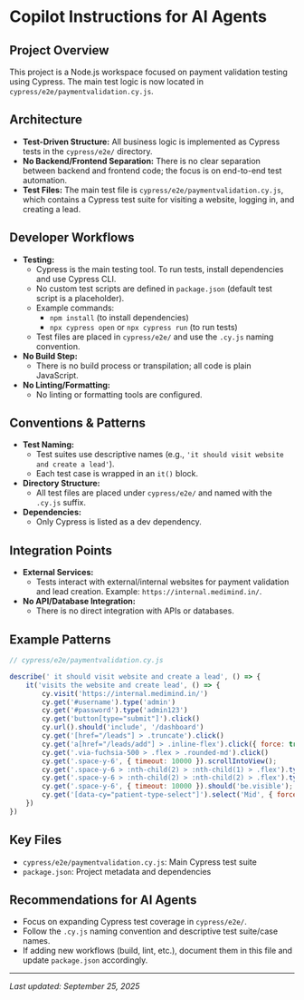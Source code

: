 # Copilot Instructions for AI Agents

## Project Overview
This project is a Node.js workspace focused on payment validation testing using Cypress. The main test logic is now located in `cypress/e2e/paymentvalidation.cy.js`.

## Architecture
- **Test-Driven Structure:** All business logic is implemented as Cypress tests in the `cypress/e2e/` directory.
- **No Backend/Frontend Separation:** There is no clear separation between backend and frontend code; the focus is on end-to-end test automation.
- **Test Files:** The main test file is `cypress/e2e/paymentvalidation.cy.js`, which contains a Cypress test suite for visiting a website, logging in, and creating a lead.

## Developer Workflows
- **Testing:**
  - Cypress is the main testing tool. To run tests, install dependencies and use Cypress CLI.
  - No custom test scripts are defined in `package.json` (default test script is a placeholder).
  - Example commands:
    - `npm install` (to install dependencies)
    - `npx cypress open` or `npx cypress run` (to run tests)
  - Test files are placed in `cypress/e2e/` and use the `.cy.js` naming convention.
- **No Build Step:**
  - There is no build process or transpilation; all code is plain JavaScript.
- **No Linting/Formatting:**
  - No linting or formatting tools are configured.

## Conventions & Patterns
- **Test Naming:**
  - Test suites use descriptive names (e.g., `'it should visit website and create a lead'`).
  - Each test case is wrapped in an `it()` block.
- **Directory Structure:**
  - All test files are placed under `cypress/e2e/` and named with the `.cy.js` suffix.
- **Dependencies:**
  - Only Cypress is listed as a dev dependency.

## Integration Points
- **External Services:**
  - Tests interact with external/internal websites for payment validation and lead creation. Example: `https://internal.medimind.in/`.
- **No API/Database Integration:**
  - There is no direct integration with APIs or databases.

## Example Patterns
```js
// cypress/e2e/paymentvalidation.cy.js

describe(' it should visit website and create a lead', () => {
    it('visits the website and create lead', () => {
        cy.visit('https://internal.medimind.in/')
        cy.get('#username').type('admin')
        cy.get('#password').type('admin123')
        cy.get('button[type="submit"]').click()
        cy.url().should('include', '/dashboard')
        cy.get('[href="/leads"] > .truncate').click()
        cy.get('a[href="/leads/add"] > .inline-flex').click({ force: true });
        cy.get('.via-fuchsia-500 > .flex > .rounded-md').click()
        cy.get('.space-y-6', { timeout: 10000 }).scrollIntoView();
        cy.get('.space-y-6 > :nth-child(2) > :nth-child(1) > .flex').type('kims hospital')
        cy.get('.space-y-6 > :nth-child(2) > :nth-child(2) > .flex').type('0240093')
        cy.get('.space-y-6', { timeout: 10000 }).should('be.visible');
        cy.get('[data-cy="patient-type-select"]').select('Mid', { force: true });
    })    
})
```

## Key Files
- `cypress/e2e/paymentvalidation.cy.js`: Main Cypress test suite
- `package.json`: Project metadata and dependencies

## Recommendations for AI Agents
- Focus on expanding Cypress test coverage in `cypress/e2e/`.
- Follow the `.cy.js` naming convention and descriptive test suite/case names.
- If adding new workflows (build, lint, etc.), document them in this file and update `package.json` accordingly.

---
_Last updated: September 25, 2025_
